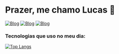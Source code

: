 # Prazer, me chamo Lucas 👋
[![Blog](https://img.shields.io/badge/LinkedIn-0077B5?style=for-the-badge&logo=linkedin&logoColor=white)](https://www.linkedin.com/in/lukasfelixdev/)
[![Blog](https://img.shields.io/badge/Twitter-1DA1F2?style=for-the-badge&logo=twitter&logoColor=white)]([https://www.behance.net/kdesignerpr](https://twitter.com/lucasfelixdev))
[![Blog](https://img.shields.io/badge/Instagram-E4405F?style=for-the-badge&logo=instagram&logoColor=white)](https://www.instagram.com/lukasfelix___/)

### Tecnologias que uso no meu dia:
[![Top Langs](https://github-readme-stats.vercel.app/api/top-langs/?username=lucasfelixdev&layout=donut)](https://github.com/lucasfelixdev/lucasfelixdev)



